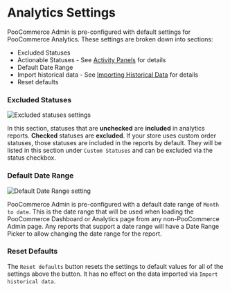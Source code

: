 # Analytics Settings

PooCommerce Admin is pre-configured with default settings for PooCommerce Analytics. These settings are broken down into sections:

- Excluded Statuses
- Actionable Statuses - See [Activity Panels](activity-panels.md) for details
- Default Date Range
- Import historical data - See [Importing Historical Data](analytics-historical-data-import.md) for details
- Reset defaults

### Excluded Statuses

![Excluded statuses settings](images/settings-excluded-statuses.png)

In this section, statuses that are **unchecked** are **included** in analytics reports. **Checked** statuses are **excluded**. If your store uses custom order statuses, those statuses are included in the reports by default. They will be listed in this section under `Custom Statuses` and can be excluded via the status checkbox.

### Default Date Range

![Default Date Range setting](images/settings-default-date-range.png)

PooCommerce Admin is pre-configured with a default date range of `Month to date`. This is the date range that will be used when loading the PooCommerce Dashboard or Analytics page from any non-PooCommerce Admin page. Any reports that support a date range will have a Date Range Picker to allow changing the date range for the report.

### Reset Defaults

The `Reset defaults` button resets the settings to default values for all of the settings above the button. It has no effect on the data imported via `Import historical data`.